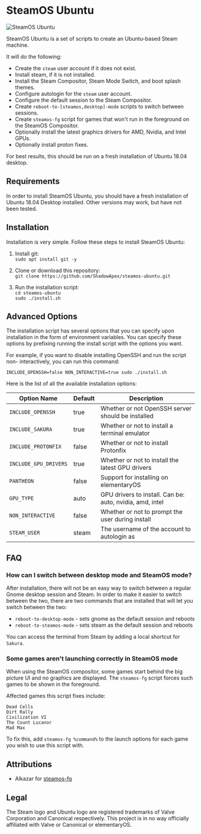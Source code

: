 # SteamOS Ubuntu

![SteamOS Ubuntu](image.png)

SteamOS Ubuntu is a set of scripts to create an Ubuntu-based Steam machine.

It will do the following:

* Create the `steam` user account if it does not exist.
* Install steam, if it is not installed.
* Install the Steam Compositor, Steam Mode Switch, and boot splash themes.
* Configure autologin for the `steam` user account.
* Configure the default session to the Steam Compositor.
* Create `reboot-to-[steamos,desktop]-mode` scripts to switch between sessions.
* Create `steamos-fg` script for games that won't run in the foreground on the SteamOS Compositor.
* Optionally install the latest graphics drivers for AMD, Nvidia, and Intel GPUs.
* Optionally install proton fixes.

For best results, this should be run on a fresh installation of
Ubuntu 18.04 desktop.

## Requirements
In order to install SteamOS Ubuntu, you should have a fresh installation of
Ubuntu 18.04 Desktop installed. Other versions may work, but have not been 
tested.

## Installation
Installation is very simple. Follow these steps to install SteamOS Ubuntu:

1. Install git:    
`sudo apt install git -y`

2. Clone or download this repository:    
`git clone https://github.com/ShadowApex/steamos-ubuntu.git`

3. Run the installation script:    
`cd steamos-ubuntu`    
`sudo ./install.sh`

## Advanced Options
The installation script has several options that you can specify upon installation
in the form of environment variables. You can specify these options by prefixing
running the install script with the options you want.

For example, if you want to disable installing OpenSSH and run the script non-
interactively, you can run this command:

`INCLUDE_OPENSSH=false NON_INTERACTIVE=true sudo ./install.sh`

Here is the list of all the available installation options:

| Option Name          | Default | Description                                              |
| -------------------- | ------- | -------------------------------------------------------- |
| `INCLUDE_OPENSSH`    | true    | Whether or not OpenSSH server should be installed        |
| `INCLUDE_SAKURA`     | true    | Whether or not to install a terminal emulator            |
| `INCLUDE_PROTONFIX`  | false   | Whether or not to install Protonfix                      |
| `INCLUDE_GPU_DRIVERS`| true    | Whether or not to install the latest GPU drivers         |
| `PANTHEON`           | false   | Support for installing on elementaryOS                   |
| `GPU_TYPE`           | auto    | GPU drivers to install. Can be: auto, nvidia, amd, intel |
| `NON_INTERACTIVE`    | false   | Whether or not to prompt the user during install         |
| `STEAM_USER`         | steam   | The username of the account to autologin as              |

## FAQ

### How can I switch between desktop mode and SteamOS mode?

After installation, there will not be an easy way to switch between a regular
Gnome desktop session and Steam. In order to make it easier to switch between
the two, there are two commands that are installed that will let you switch 
between the two:

* `reboot-to-desktop-mode` - sets gnome as the default session and reboots
* `reboot-to-steamos-mode` - sets steam as the default session and reboots

You can access the terminal from Steam by adding a local shortcut for `Sakura`.

### Some games aren't launching correctly in SteamOS mode
When using the SteamOS compositor, some games start behind the big picture UI and
no graphics are displayed. The `steamos-fg` script forces such games to be shown 
in the foreground.

Affected games this script fixes include:

    Dead Cells
    Dirt Rally
    Civilization VI
    The Count Lucanor
    Mad Max

To fix this, add `steamos-fg %command%` to the launch options for each game you 
wish to use this script with.

## Attributions
* Alkazar for [steamos-fg](https://github.com/alkazar/steamos-fg)

## Legal
The Steam logo and Ubuntu logo are registered trademarks of Valve Corporation
and Canonical respectively. This project is in no way officially affiliated with
Valve or Canonical or elementaryOS.
